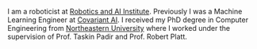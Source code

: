 I am a roboticist at [Robotics and AI Institute](https://rai-inst.com/). Previously I was a Machine Learning Engineer at [Covariant AI](https://covariant.ai/). I received my PhD degree in Computer Engineering from [Northeastern University](https://www.northeastern.edu/) where I worked under the supervision of Prof. Taskin Padir and Prof. Robert Platt.
